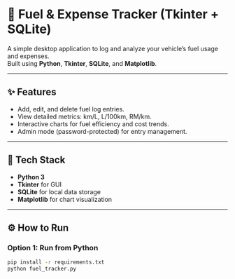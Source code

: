 # 🚗 Fuel & Expense Tracker (Tkinter + SQLite)

A simple desktop application to log and analyze your vehicle’s fuel usage and expenses.  
Built using **Python**, **Tkinter**, **SQLite**, and **Matplotlib**.

---

## ✨ Features
- Add, edit, and delete fuel log entries.
- View detailed metrics: km/L, L/100km, RM/km.
- Interactive charts for fuel efficiency and cost trends.
- Admin mode (password-protected) for entry management.

---

## 🧰 Tech Stack
- **Python 3**
- **Tkinter** for GUI
- **SQLite** for local data storage
- **Matplotlib** for chart visualization

---

## ⚙️ How to Run

### Option 1: Run from Python
```bash
pip install -r requirements.txt
python fuel_tracker.py
